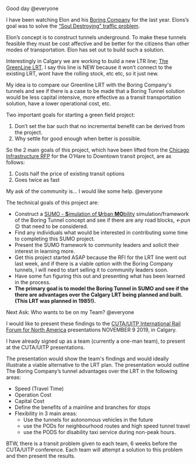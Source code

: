 Good day @everyone 

I have been watching Elon and his [Boring Company](www.boringcompany.com) for the last year.  Elons’s goal was to solve the [“Soul Destroying” traffic problem](https://www.theloop.ca/elon-musk-thinks-hes-solved-our-soul-destroying-traffic-problem/).

Elon’s concept is to construct tunnels underground.  To make these tunnels feasible they must be cost affective and be better for the citizens than other modes of transportation.  Elon has set out to build such a solution.

Interestingly in Calgary we are working to build a new LTR line; [The  GreenLine LRT](http://bit.ly/2m2TDRi).  I say this line is NEW because it won’t connect to the existing LRT, wont have the rolling stock, etc etc, so it just new.

My idea is to compare our Greenline LRT with the Boring Company's tunnels and see if there is a case to be made that a Boring Tunnel solution would be less capital intensive, more effective as a transit transportation solution, have a lower operational cost, etc.

Two important goals for starting a green field project: 
1. Don’t set the bar such that no incremental benefit can be derived from the project.
2. Why settle for good enough when better is possible.

So the 2 main goals of this project, which have been lifted from the [Chicago Infrastructure RFP](http://bit.ly/2lVDjBF) for the O’Hare to Downtown transit project, are as follows:
1. Costs half the price of existing transit options
2. Goes twice as fast

My ask of the community is... I would like some help.  @everyone 

The technical goals of this project are:
- Construct a [SUMO - **S**imulation of **U**rban **MO**bility](https://sumo.dlr.de/docs/) simulation/framework of the Boring Tunnel concept and see if there are any road blocks, *<-pun* :wink: that need to be considered.
- Find any individuals what would be interested in contributing some time to completing this SUMO project.
- Present the SUMO framework to community leaders and solicit their interest in learning more. 
- Get this project started ASAP because the RFI for the LRT line went out last week, and if there is a viable option with the Boring Company tunnels, I will need to start selling it to community leaders soon.
- Have some fun figuring this out and presenting what has been learned in the process.
- **The primary goal is to model the Boring Tunnel in SUMO and see if the there are advantages over the Calgary LRT being planned and built. (This LRT was planned in 1985!).**

Next Ask:  Who wants to be on my Team? @everyone 

I would like to present these findings to the [CUTA/UITP International Rail Forum for North America](http://bit.ly/2kiBsql) presentations NOVEMBER 9 2019, in Calgary. 

I have already signed up as a team (currently a one-man team), to present at the CUTA/UITP presentations.

The presentation would show the team's findings and would ideally illustrate a viable alternative to the LRT plan. The presentation would outline The Boring Company’s tunnel advantages over the LRT in the following areas:
- Speed (Travel Time)
- Operation Cost
- Capital Cost 
- Define the benefits of a mainline and branches for stops 
- Flexibility in 3 main areas:
  - Use the tunnels for autonomous vehicles in the future
  - use the PODs for neighbourhood routes and high speed tunnel travel
  - use the PODS for disability taxi service during non-peak hours.

BTW, there is a transit problem given to each team, 6 weeks before the CUTA/UITP conference. Each team will attempt a solution  to this problem and then present the results.
